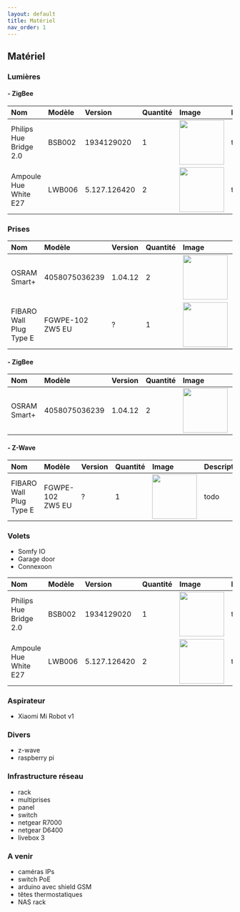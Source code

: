 ```yaml
---
layout: default
title: Matériel
nav_order: 1
---
```


## Matériel


### Lumières

#### - ZigBee

| Nom                              | Modèle   | Version     | Quantité | Image    | Description |
|:---------------------------------|:---------|:------------|:---------|:---------|:------------|
| Philips Hue Bridge 2.0           | BSB002   |1934129020   |  1       | <img src="https://tinyurl.com/y4lagxb7" width="100"/>     |      todo       |
| Ampoule Hue White E27            | LWB006   |5.127.126420 |  2       | <img src="https://tinyurl.com/y6yfvx2e" width="100"/>     |     todo        |

### Prises
| Nom                              | Modèle   | Version     | Quantité | Image    | Description |
|:---------------------------------|:---------|:------------|:---------|:---------|:------------|
| OSRAM Smart+                     | 4058075036239    | 1.04.12     |  2       | <img src="https://tinyurl.com/y63o6vvw" width="100"/>  |      todo       |
| FIBARO Wall Plug Type E          | FGWPE-102 ZW5 EU |   ?         |  1       | <img src="https://tinyurl.com/y2z75gj2" width="100"/>     |     todo        |

#### - ZigBee
| Nom                              | Modèle           | Version     | Quantité | Image    | Description |
|:---------------------------------|:-----------------|:------------|:---------|:---------|:------------|
| OSRAM Smart+                     | 4058075036239    | 1.04.12     |  2       | <img src="https://tinyurl.com/y63o6vvw" width="100"/>  |      todo       |

#### - Z-Wave
| Nom                              | Modèle           | Version     | Quantité | Image    | Description |
|:---------------------------------|:-----------------|:------------|:---------|:---------|:------------|
| FIBARO Wall Plug Type E          | FGWPE-102 ZW5 EU |   ?         |  1       | <img src="https://tinyurl.com/y2z75gj2" width="100"/>     |     todo        |


### Volets
- Somfy IO
- Garage door
- Connexoon

| Nom                              | Modèle   | Version     | Quantité | Image    | Description |
|:---------------------------------|:---------|:------------|:---------|:---------|:------------|
| Philips Hue Bridge 2.0           | BSB002   |1934129020   |  1       | <img src="https://tinyurl.com/y63o6vvw" width="100"/>     |      todo       |
| Ampoule Hue White E27            | LWB006   |5.127.126420 |  2       | <img src="https://tinyurl.com/y2z75gj2" width="100"/>     |     todo        |


### Aspirateur
- Xiaomi Mi Robot v1

### Divers
 - z-wave
 - raspberry pi

### Infrastructure réseau
 - rack
 - multiprises
 - panel
 - switch
 - netgear R7000
 - netgear D6400
 - livebox 3



### A venir
 - caméras IPs
 - switch PoE
 - arduino avec shield GSM
 - têtes thermostatiques
 - NAS rack
